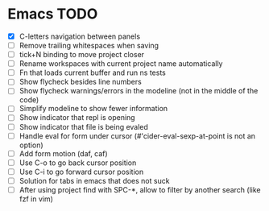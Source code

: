 # Emacs TODO

- [x] C-letters navigation between panels
- [ ] Remove trailing whitespaces when saving
- [ ] tick+N binding to move project closer
- [ ] Rename workspaces with current project name automatically
- [ ] Fn that loads current buffer and run ns tests
- [ ] Show flycheck besides line numbers
- [ ] Show flycheck warnings/errors in the modeline (not in the middle of the code)
- [ ] Simplify modeline to show fewer information
- [ ] Show indicator that repl is opening
- [ ] Show indicator that file is being evaled
- [ ] Handle eval for form under cursor (#'cider-eval-sexp-at-point is not an option)
- [ ] Add form motion (daf, caf)
- [ ] Use C-o to go back cursor position
- [ ] Use C-i to go forward cursor position
- [ ] Solution for tabs in emacs that does not suck
- [ ] After using project find with SPC-*, allow to filter by another search (like fzf in vim)
